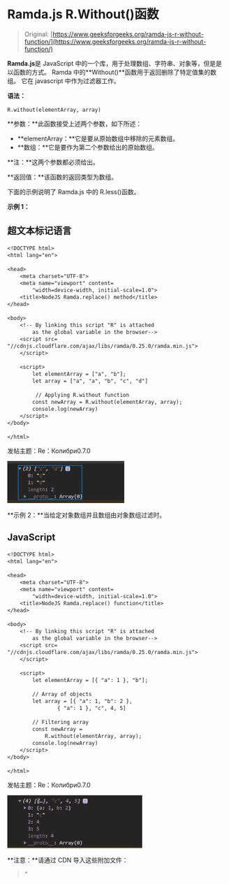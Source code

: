 # Ramda.js R.Without()函数

> Original: [https://www.geeksforgeeks.org/ramda-js-r-without-function/](https://www.geeksforgeeks.org/ramda-js-r-without-function/)

**Ramda.js**是 JavaScript 中的一个库，用于处理数组、字符串、对象等，但是是以函数的方式。 Ramda 中的**Without()**函数用于返回删除了特定值集的数组。 它在 javascript 中作为过滤器工作。

**语法：**

```
R.without(elementArray, array)
```

**参数：**此函数接受上述两个参数，如下所述：

*   **elementArray：**它是要从原始数组中移除的元素数组。
*   **数组：**它是要作为第二个参数给出的原始数组。

**注：**这两个参数都必须给出。

**返回值：**该函数的返回类型为数组。

下面的示例说明了 Ramda.js 中的 R.less()函数。

**示例 1：**

## 超文本标记语言

```
<!DOCTYPE html>
<html lang="en">

<head>
    <meta charset="UTF-8">
    <meta name="viewport" content=
        "width=device-width, initial-scale=1.0">
    <title>NodeJS Ramda.replace() method</title>
</head>

<body>
    <!-- By linking this script "R" is attached
        as the global variable in the browser-->
    <script src=
"//cdnjs.cloudflare.com/ajax/libs/ramda/0.25.0/ramda.min.js">
    </script>

    <script>
        let elementArray = ["a", "b"];
        let array = ["a", "a", "b", "c", "d"]

         // Applying R.without function
        const newArray = R.without(elementArray, array);
        console.log(newArray)
    </script>
</body>

</html>
```

发帖主题：Re：Колибри0.7.0

![](img/ac8d4bc80bf3121b3c768ec9bd5ff8bd.png)

**示例 2：**当给定对象数组并且数组由对象数组过滤时。

## JavaScript

```
<!DOCTYPE html>
<html lang="en">

<head>
    <meta charset="UTF-8">
    <meta name="viewport" content=
        "width=device-width, initial-scale=1.0">
    <title>NodeJS Ramda.replace() function</title>
</head>

<body>
    <!-- By linking this script "R" is attached 
        as the global variable in the browser-->
    <script src=
"//cdnjs.cloudflare.com/ajax/libs/ramda/0.25.0/ramda.min.js">
    </script>

    <script>
        let elementArray = [{ "a": 1 }, "b"];

        // Array of objects
        let array = [{ "a": 1, "b": 2 }, 
                { "a": 1 }, "c", 4, 5]

        // Filtering array
        const newArray = 
            R.without(elementArray, array);
        console.log(newArray)
    </script>
</body>

</html>
```

发帖主题：Re：Колибри0.7.0

![](img/a2a0caaa5a3eda1c1d3e4ffebc3017e2.png)

**注意：**请通过 CDN 导入这些附加文件：

> “